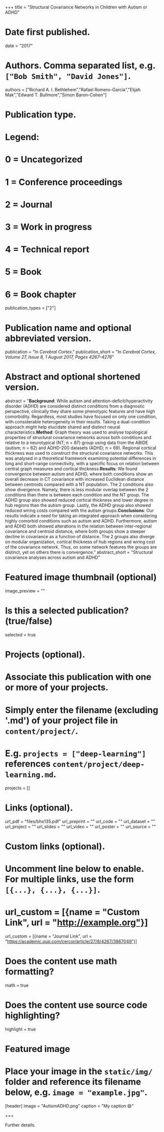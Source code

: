 +++
title = "Structural Covariance Networks in Children with Autism or ADHD"

# Date first published.
date = "2017"

# Authors. Comma separated list, e.g. `["Bob Smith", "David Jones"]`.
authors = ["Richard A. I. Bethlehem","Rafael Romero-Garcia","Elijah Mak","Edward T. Bullmore","Simon Baron-Cohen"]

# Publication type.
# Legend:
# 0 = Uncategorized
# 1 = Conference proceedings
# 2 = Journal
# 3 = Work in progress
# 4 = Technical report
# 5 = Book
# 6 = Book chapter
publication_types = ["2"]

# Publication name and optional abbreviated version.
publication = "In *Cerebral Cortex*."
publication_short = "In *Cerebral Cortex, Volume 27, Issue 8, 1 August 2017, Pages 4267–4276*"

# Abstract and optional shortened version.
abstract = "**Background**: While autism and attention-deficit/hyperactivity disorder (ADHD) are considered distinct conditions from a diagnostic perspective, clinically they share some phenotypic features and have high comorbidity. Regardless, most studies have focused on only one condition, with considerable heterogeneity in their results. Taking a dual-condition approach might help elucidate shared and distinct neural characteristics.**Method**: Graph theory was used to analyse topological properties of structural covariance networks across both conditions and relative to a neurotypical (NT; n = 87) group using data from the ABIDE (autism; n = 62) and ADHD-200 datasets (ADHD; n = 69). Regional cortical thickness was used to construct the structural covariance networks. This was analysed in a theoretical framework examining potential differences in long and short-range connectivity, with a specific focus on relation between central graph measures and cortical thickness.**Results**: We found convergence between autism and ADHD, where both conditions show an overall decrease in CT covariance with increased Euclidean distance between centroids compared with a NT population. The 2 conditions also show divergence. Namely, there is less modular overlap between the 2 conditions than there is between each condition and the NT group. The ADHD group also showed reduced cortical thickness and lower degree in hub regions than the autism group. Lastly, the ADHD group also showed reduced wiring costs compared with the autism groups.**Conclusions**: Our results indicate a need for taking an integrated approach when considering highly comorbid conditions such as autism and ADHD. Furthermore, autism and ADHD both showed alterations in the relation between inter-regional covariance and centroid distance, where both groups show a steeper decline in covariance as a function of distance. The 2 groups also diverge on modular organization, cortical thickness of hub regions and wiring cost of the covariance network. Thus, on some network features the groups are distinct, yet on others there is convergence."
abstract_short = "Structural covariance analyses across autism and ADHD"

# Featured image thumbnail (optional)
image_preview = ""

# Is this a selected publication? (true/false)
selected = true

# Projects (optional).
#   Associate this publication with one or more of your projects.
#   Simply enter the filename (excluding '.md') of your project file in `content/project/`.
#   E.g. `projects = ["deep-learning"]` references `content/project/deep-learning.md`.
projects = []

# Links (optional).
url_pdf = "files/bhx135.pdf"
url_preprint = ""
url_code = ""
url_dataset = ""
url_project = ""
url_slides = ""
url_video = ""
url_poster = ""
url_source = ""

# Custom links (optional).
#   Uncomment line below to enable. For multiple links, use the form `[{...}, {...}, {...}]`.
# url_custom = [{name = "Custom Link", url = "http://example.org"}]
url_custom = [{name = "Journal Link", url = "https://academic.oup.com/cercor/article/27/8/4267/3867049"}]

# Does the content use math formatting?
math = true

# Does the content use source code highlighting?
highlight = true

# Featured image
# Place your image in the `static/img/` folder and reference its filename below, e.g. `image = "example.jpg"`.
[header]
image = "AutismADHD.png"
caption = "My caption 😄"

+++

Further details.
